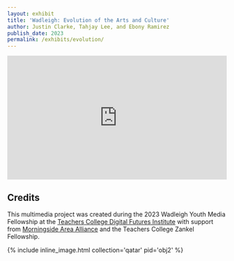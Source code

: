 ```yaml
---
layout: exhibit
title: 'Wadleigh: Evolution of the Arts and Culture'
author: Justin Clarke, Tahjay Lee, and Ebony Ramirez
publish_date: 2023
permalink: /exhibits/evolution/
---
```


<!-- The block below controls the embedded video table -->

<div style="padding:56.25% 0 0 0;position:relative;"><iframe src="https://player.vimeo.com/video/913097654?badge=0&amp;autopause=0&amp;player_id=0&amp;app_id=58479" frameborder="0" allow="autoplay; fullscreen; picture-in-picture" style="position:absolute;top:0;left:0;width:100%;height:100%;" title="Wadleigh120_EvolutionofArts"></iframe></div><script src="https://player.vimeo.com/api/player.js"></script>




## Credits

This multimedia project was created during the 2023 Wadleigh Youth Media Fellowship at the [Teachers College Digital Futures Institute](https://www.tc.columbia.edu/digitalfuturesinstitute/) with support from [Morningside Area Alliance](https://morningside-alliance.org/) and the Teachers College Zankel Fellowship. 


{% include inline_image.html collection='qatar' pid='obj2' %}
